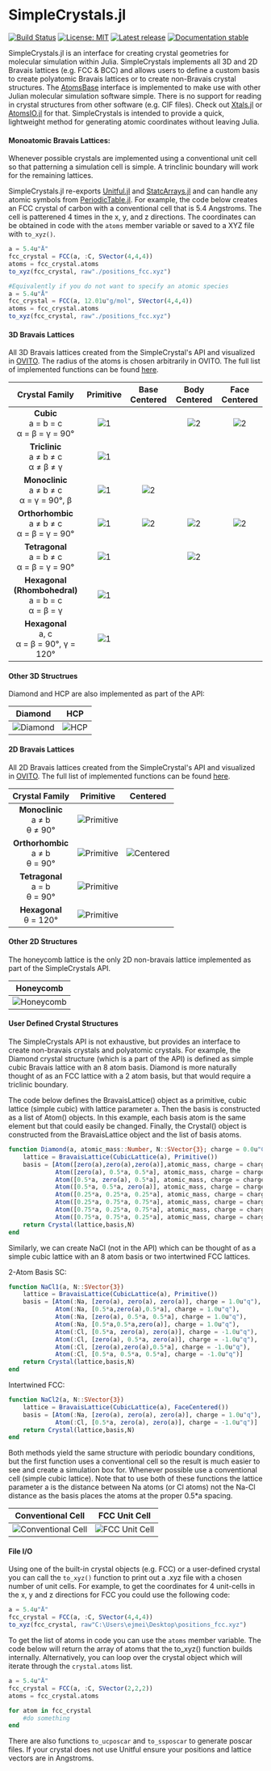 # SimpleCrystals.jl

[![Build Status](https://ci.appveyor.com/api/projects/status/kd016pcm9epk1xk9?svg=true)](https://ci.appveyor.com/project/ejmeitz/simplecrystals-jl)
[![License: MIT](https://img.shields.io/badge/License-MIT-green.svg)](https://opensource.org/licenses/MIT)
[![Latest release](https://img.shields.io/github/release/ejmeitz/SimpleCrystals.jl.svg)](https://github.com/ejmeitz/SimpleCrystals.jl/releases/latest)
[![Documentation stable](https://img.shields.io/badge/docs-stable-blue.svg)](https://ejmeitz.github.io/SimpleCrystals.jl/stable/)

 SimpleCrystals.jl is an interface for creating crystal geometries for molecular simulation within Julia. SimpleCrystals implements all 3D and 2D Bravais lattices (e.g. FCC & BCC) and allows users to define a custom basis to create polyatomic Bravais lattices or to create non-Bravais crystal structures. The [AtomsBase](https://github.com/JuliaMolSim/AtomsBase.jl) interface is implemented to make use with other Julian molecular simulation software simple. There is no support for reading in crystal structures from other software (e.g. CIF files). Check out [Xtals.jl](https://github.com/SimonEnsemble/Xtals.jl) or [AtomsIO.jl](https://github.com/mfherbst/AtomsIO.jl) for that. SimpleCrystals is intended to provide a quick, lightweight method for generating atomic coordinates without leaving Julia.



#### Monoatomic Bravais Lattices:
Whenever possible crystals are implemented using a conventional unit cell so that patterning a simulation cell is simple. A trinclinic boundary will work for the remaining lattices.

 SimpleCrystals.jl re-exports [Unitful.jl](https://painterqubits.github.io/Unitful.jl/stable/) and [StatcArrays.jl](https://github.com/JuliaArrays/StaticArrays.jl) and can handle any atomic symbols from [PeriodicTable.jl](https://github.com/JuliaPhysics/PeriodicTable.jl). For example, the code below creates an FCC crystal of carbon with a conventional cell that is 5.4 Angstroms. The cell is patterened 4 times in the x, y, and z directions. The coordinates can be obtained in code with the `atoms` member variable or saved to a XYZ file with `to_xyz()`.

```julia
a = 5.4u"Å"
fcc_crystal = FCC(a, :C, SVector(4,4,4))
atoms = fcc_crystal.atoms
to_xyz(fcc_crystal, raw"./positions_fcc.xyz")

#Equivalently if you do not want to specify an atomic species
a = 5.4u"Å"
fcc_crystal = FCC(a, 12.01u"g/mol", SVector(4,4,4))
atoms = fcc_crystal.atoms
to_xyz(fcc_crystal, raw"./positions_fcc.xyz")
```

#### 3D Bravais Lattices
All 3D Bravais lattices created from the SimpleCrystal's API and visualized in [OVITO](https://ovito.org/). The radius of the atoms is chosen arbitrarily in OVITO.
The full list of implemented functions can be found [here](https://github.com/ejmeitz/SimpleCrystals.jl/blob/main/src/bravais/3D_bravais.jl). 

| Crystal Family | Primitive | Base Centered | Body Centered | Face Centered |
|     :---:      |   :---:   |     :---:     |     :---:     |     :---:     |
| **Cubic**<br>a = b = c<br>α = β = γ = 90° | ![1](https://github.com/ejmeitz/SimpleCrystals.jl/raw/main/assets/SC.png) |  | ![2](https://github.com/ejmeitz/SimpleCrystals.jl/raw/main/assets/BCC.png) | ![2](https://github.com/ejmeitz/SimpleCrystals.jl/raw/main/assets/FCC.png) |
| **Triclinic**<br>a ≠ b ≠ c<br>α ≠ β ≠ γ | ![1](https://github.com/ejmeitz/SimpleCrystals.jl/raw/main/assets/triclinic.png) |  |  |  |
| **Monoclinic**<br>a ≠ b ≠ c<br>α = γ = 90°, β | ![1](https://github.com/ejmeitz/SimpleCrystals.jl/raw/main/assets/monoclinic.png) | ![2](https://github.com/ejmeitz/SimpleCrystals.jl/raw/main/assets/mono_base_centered.png) |  |  |
| **Orthorhombic**<br>a ≠ b ≠ c<br>α = β = γ = 90° | ![1](https://github.com/ejmeitz/SimpleCrystals.jl/raw/main/assets/ortho.png) | ![2](https://github.com/ejmeitz/SimpleCrystals.jl/raw/main/assets/ortho_base.png) | ![2](https://github.com/ejmeitz/SimpleCrystals.jl/raw/main/assets/ortho_body.png) | ![2](https://github.com/ejmeitz/SimpleCrystals.jl/raw/main/assets/ortho_fcc.png) |
| **Tetragonal**<br>a = b ≠ c<br>α = β = γ = 90° | ![1](https://github.com/ejmeitz/SimpleCrystals.jl/raw/main/assets/tetragonal.png) |  | ![2](https://github.com/ejmeitz/SimpleCrystals.jl/raw/main/assets/tetragonal_body.png) |  |
| **Hexagonal (Rhombohedral)**<br>a = b = c<br>α = β = γ | ![1](https://github.com/ejmeitz/SimpleCrystals.jl/raw/main/assets/rhomb.png) |  |  |  |
| **Hexagonal**<br>a, c<br>α = β = 90°, γ = 120° | ![1](https://github.com/ejmeitz/SimpleCrystals.jl/raw/main/assets/hex_3d.png) |  |  |  |


#### Other 3D Structrues
Diamond and HCP are also implemented as part of the API: 

| Diamond | HCP |
|:-------:|:---:|
| ![Diamond](https://github.com/ejmeitz/SimpleCrystals.jl/raw/main/assets/diamond.png) | ![HCP](https://github.com/ejmeitz/SimpleCrystals.jl/raw/main/assets/HCP.png) |

#### 2D Bravais Lattices
All 2D Bravais lattices created from the SimpleCrystal's API and visualized in [OVITO](https://ovito.org/).
The full list of implemented functions can be found [here](https://github.com/ejmeitz/SimpleCrystals.jl/blob/main/src/bravais/2D_bravais.jl). 

| Crystal Family | Primitive | Centered |
|:--------------:|:---------:|:--------:|
| **Monoclinic**<br>a ≠ b<br>θ ≠ 90° | ![Primitive](https://github.com/ejmeitz/SimpleCrystals.jl/raw/main/assets/oblique.png) |  |
| **Orthorhombic**<br>a ≠ b<br>θ = 90° | ![Primitive](https://github.com/ejmeitz/SimpleCrystals.jl/raw/main/assets/rect.png) | ![Centered](https://github.com/ejmeitz/SimpleCrystals.jl/raw/main/assets/rect_centered.png) |
| **Tetragonal**<br>a = b<br>θ = 90° | ![Primitive](https://github.com/ejmeitz/SimpleCrystals.jl/raw/main/assets/square.png) |  |
| **Hexagonal**<br>θ = 120° | ![Primitive](https://github.com/ejmeitz/SimpleCrystals.jl/raw/main/assets/hex_2d.png) |  |

#### Other 2D Structures
The honeycomb lattice is the only 2D non-bravais lattice implemented as part of the SimpleCrystals API.

| Honeycomb |
|:---------:|
| ![Honeycomb](https://github.com/ejmeitz/SimpleCrystals.jl/raw/main/assets/honeycomb.png) |

#### User Defined Crystal Structures
The SimpleCrystals API is not exhaustive, but provides an interface to create non-bravais crystals and polyatomic crystals. For example, the Diamond crystal structure (which is a part of the API) is defined as simple cubic Bravais lattice with an 8 atom basis. Diamond is more naturally thought of as an FCC lattice with a 2 atom basis, but that would require a triclinic boundary.

The code below defines the BravaisLattice() object as a primitive, cubic lattice (simple cubic) with lattice parameter `a`. Then the basis is constructed as a list of Atom() objects. In this example, each basis atom is the same element but that could easily be changed. Finally, the Crystal() object is constructed from the BravaisLattice object and the list of basis atoms.

```julia
function Diamond(a, atomic_mass::Number, N::SVector{3}; charge = 0.0u"C")
    lattice = BravaisLattice(CubicLattice(a), Primitive())
    basis = [Atom([zero(a),zero(a),zero(a)],atomic_mass, charge = charge),
             Atom([zero(a), 0.5*a, 0.5*a], atomic_mass, charge = charge),
             Atom([0.5*a, zero(a), 0.5*a], atomic_mass, charge = charge),
             Atom([0.5*a, 0.5*a, zero(a)], atomic_mass, charge = charge),
             Atom([0.25*a, 0.25*a, 0.25*a], atomic_mass, charge = charge),
             Atom([0.25*a, 0.75*a, 0.75*a], atomic_mass, charge = charge),
             Atom([0.75*a, 0.25*a, 0.75*a], atomic_mass, charge = charge),
             Atom([0.75*a, 0.75*a, 0.25*a], atomic_mass, charge = charge)]
    return Crystal(lattice,basis,N)
end
```
Similarly, we can create NaCl (not in the API) which can be thought of as a simple cubic lattice with an 8 atom basis or two intertwined FCC lattices.

2-Atom Basis SC:
```julia
function NaCl1(a, N::SVector{3})
    lattice = BravaisLattice(CubicLattice(a), Primitive())
    basis = [Atom(:Na, [zero(a), zero(a), zero(a)], charge = 1.0u"q"),
             Atom(:Na, [0.5*a,zero(a),0.5*a], charge = 1.0u"q"),
             Atom(:Na, [zero(a), 0.5*a, 0.5*a], charge = 1.0u"q"),
             Atom(:Na, [0.5*a,0.5*a,zero(a)], charge = 1.0u"q"),
             Atom(:Cl, [0.5*a, zero(a), zero(a)], charge = -1.0u"q"),
             Atom(:Cl, [zero(a), 0.5*a, zero(a)], charge = -1.0u"q"),
             Atom(:Cl, [zero(a),zero(a),0.5*a], charge = -1.0u"q"),
             Atom(:Cl, [0.5*a, 0.5*a, 0.5*a], charge = -1.0u"q")]
    return Crystal(lattice,basis,N)
end
```
Intertwined FCC:
```julia
function NaCl2(a, N::SVector{3})
    lattice = BravaisLattice(CubicLattice(a), FaceCentered())
    basis = [Atom(:Na, [zero(a), zero(a), zero(a)], charge = 1.0u"q"),
             Atom(:Cl, [0.5*a, zero(a), zero(a)], charge = -1.0u"q")]
    return Crystal(lattice,basis,N)
end
```

Both methods yield the same structure with periodic boundary conditions, but the first function uses a conventional cell so the result is much easier to see and create a simulation box for. Whenever possible use a conventional cell (simple cubic lattice). Note that to use both of these functions the lattice parameter a is the distance between Na atoms (or Cl atoms) not the Na-Cl distance as the basis places the atoms at the proper 0.5*a spacing.

| Conventional Cell | FCC Unit Cell |
|:-----------------:|:--------------:|
| ![Conventional Cell](https://github.com/ejmeitz/SimpleCrystals.jl/raw/main/assets/NaCl_8atom_basis.png) | ![FCC Unit Cell](https://github.com/ejmeitz/SimpleCrystals.jl/raw/main/assets/nacl_fcc_basis.png) |

#### File I/O

Using one of the built-in crystal objects (e.g. FCC) or a user-defined crystal you can call the `to_xyz()` function to print out a .xyz file with a chosen number of unit cells. For example, to get the coordinates for 4 unit-cells in the x, y and z directions for FCC you could use the following code:

```julia
a = 5.4u"Å"
fcc_crystal = FCC(a, :C, SVector(4,4,4))
to_xyz(fcc_crystal, raw"C:\Users\ejmei\Desktop\positions_fcc.xyz")
```

To get the list of atoms in code you can use the `atoms` member variable. The code below will return the array of atoms that the to_xyz() function builds internally. Alternatively, you can loop over the crystal object which will iterate through the `crystal.atoms` list.

```julia
a = 5.4u"Å"
fcc_crystal = FCC(a, :C, SVector(2,2,2))
atoms = fcc_crystal.atoms

for atom in fcc_crystal
    #do something
end
```

There are also functions `to_ucposcar` and `to_ssposcar` to generate poscar files. If your crystal
does not use Unitful ensure your positions and lattice vectors are in Angstroms. 
